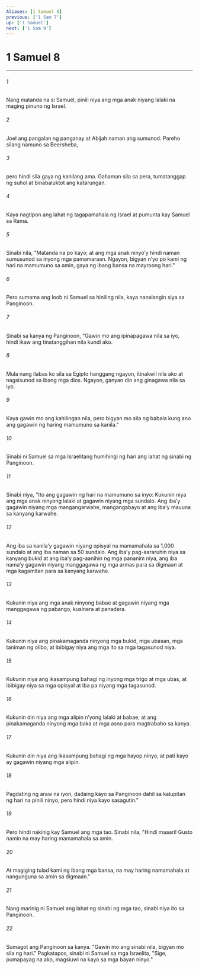 ```yaml
---
Aliases: [1 Samuel 8]
previous: ['1 Sam 7']
up: ['1 Samuel']
next: ['1 Sam 9']
---
```

# 1 Samuel 8

***






















###### 1 










Nang matanda na si Samuel, pinili niya ang mga anak niyang lalaki na maging pinuno ng Israel. 





















###### 2 










Joel ang pangalan ng panganay at Abijah naman ang sumunod. Pareho silang namuno sa Beersheba, 





















###### 3 










pero hindi sila gaya ng kanilang ama. Gahaman sila sa pera, tumatanggap ng suhol at binabaluktot ang katarungan. 





















###### 4 










Kaya nagtipon ang lahat ng tagapamahala ng Israel at pumunta kay Samuel sa Rama. 





















###### 5 










Sinabi nila, "Matanda na po kayo; at ang mga anak ninyoʼy hindi naman sumusunod sa inyong mga pamamaraan. Ngayon, bigyan nʼyo po kami ng hari na mamumuno sa amin, gaya ng ibang bansa na mayroong hari." 





















###### 6 










Pero sumama ang loob ni Samuel sa hiniling nila, kaya nanalangin siya sa Panginoon. 





















###### 7 










Sinabi sa kanya ng Panginoon, "Gawin mo ang ipinapagawa nila sa iyo, hindi ikaw ang tinatanggihan nila kundi ako. 





















###### 8 










Mula nang ilabas ko sila sa Egipto hanggang ngayon, itinakwil nila ako at nagsisunod sa ibang mga dios. Ngayon, ganyan din ang ginagawa nila sa iyo. 





















###### 9 










Kaya gawin mo ang kahilingan nila, pero bigyan mo sila ng babala kung ano ang gagawin ng haring mamumuno sa kanila." 





















###### 10 










Sinabi ni Samuel sa mga Israelitang humihingi ng hari ang lahat ng sinabi ng Panginoon. 





















###### 11 










Sinabi niya, "Ito ang gagawin ng hari na mamumuno sa inyo: Kukunin niya ang mga anak ninyong lalaki at gagawin niyang mga sundalo. Ang ibaʼy gagawin niyang mga mangangarwahe, mangangabayo at ang ibaʼy mauuna sa kanyang karwahe. 





















###### 12 










Ang iba sa kanilaʼy gagawin niyang opisyal na mamamahala sa 1,000 sundalo at ang iba naman sa 50 sundalo. Ang ibaʼy pag-aararuhin niya sa kanyang bukid at ang ibaʼy pag-aanihin ng mga pananim niya, ang iba namaʼy gagawin niyang manggagawa ng mga armas para sa digmaan at mga kagamitan para sa kanyang karwahe. 





















###### 13 










Kukunin niya ang mga anak ninyong babae at gagawin niyang mga manggagawa ng pabango, kusinera at panadera. 





















###### 14 










Kukunin niya ang pinakamaganda ninyong mga bukid, mga ubasan, mga taniman ng olibo, at ibibigay niya ang mga ito sa mga tagasunod niya. 





















###### 15 










Kukunin niya ang ikasampung bahagi ng inyong mga trigo at mga ubas, at ibibigay niya sa mga opisyal at iba pa niyang mga tagasunod. 





















###### 16 










Kukunin din niya ang mga alipin nʼyong lalaki at babae, at ang pinakamaganda ninyong mga baka at mga asno para magtrabaho sa kanya. 





















###### 17 










Kukunin din niya ang ikasampung bahagi ng mga hayop ninyo, at pati kayo ay gagawin niyang mga alipin. 





















###### 18 










Pagdating ng araw na iyon, dadaing kayo sa Panginoon dahil sa kalupitan ng hari na pinili ninyo, pero hindi niya kayo sasagutin." 





















###### 19 










Pero hindi nakinig kay Samuel ang mga tao. Sinabi nila, "Hindi maaari! Gusto namin na may haring mamamahala sa amin. 





















###### 20 










At magiging tulad kami ng ibang mga bansa, na may haring namamahala at nangunguna sa amin sa digmaan." 





















###### 21 










Nang marinig ni Samuel ang lahat ng sinabi ng mga tao, sinabi niya ito sa Panginoon. 





















###### 22 










Sumagot ang Panginoon sa kanya. "Gawin mo ang sinabi nila, bigyan mo sila ng hari." Pagkatapos, sinabi ni Samuel sa mga Israelita, "Sige, pumapayag na ako, magsiuwi na kayo sa mga bayan ninyo."
